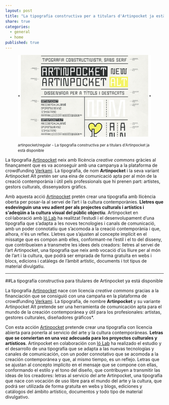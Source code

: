 ```yaml
---
layout: post
title: "La tipografia constructiva per a titulars d'Artinpocket ja està disponible"
share: true
categories:
  - general
  - home
published: true
---
```


<figure class="text-center">
	<img src="/public/img/la-tipografia-constructiva-per-a-titulars-d-artinpocket-ja-esta-disponible.png" alt="artinpocket/regular - La tipografia constructiva per a titulars d'Artinpocket ja està disponible" title="artinpocket/regular - La tipografia constructiva per a titulars d'Artinpocket ja està disponible">
	<figcaption>
		<p><small>artinpocket/regular - La tipografia constructiva per a titulars d'Artinpocket ja està disponible</small></p>
	</figcaption>
</figure>

La tipografia [Artinpocket](/download.html) neix amb llicència *creative commons* gràcies al finançament que es va aconseguir amb una campanya a la plataforma de crowdfunding [Verkami](http://www.verkami.com/projects/8133-tipografia-artinpocket-regular).  La tipografia, de nom **Artinpocket** i la seva variant Artinpocket Alt pretén ser una eina de comunicació apta per al món de la creació contemporània i útil pels professionals que hi prenen part: artistes, gestors culturals, dissenyadors gràfics.

<!--more-->

Amb aquesta acció [Artinpocket](http://www.artinpocket.cat/) pretén crear una tipografia amb llicència oberta per posar-la al servei de l’art i la cultura contemporànies. **Lletres que esdevinguin una veu adient per als projectes culturals i artístics i s’adeqüin a la cultura visual del públic objectiu**. Artinpocket en col·laboració amb [Ió Lab](http://www.solworks.eu/) ha realitzat l’estudi i el desenvolupament d’una tipografia que s’adapta a les noves tecnologies i canals de comunicació, amb un poder connotatiu que s’acomoda a la creació contemporània i que, alhora, n'és un reflex. Lletres que s’ajusten al concepte implícit en el missatge que es compon amb elles, conformant-ne l’estil i el to del disseny, que contribueixen a transmetre les idees dels creadors: lletres al servei de l’art Artinpocket, una tipografia que neix amb vocació d’ús lliure per al món de l’art i la cultura, que podrà ser emprada de forma gratuïta en webs i blocs, edicions i catàlegs de l’àmbit artístic, documents i tot tipus de material divulgatiu.

***

##La tipografía constructiva para titulares de Artinpocket ya está disponible

La tipografía [Artinpocket](/download.html) nace con licencia *creative commons* gracias a la financiación que se consiguió con una campaña en la plataforma de crowdfunding [Verkami](http://www.verkami.com/projects/8133-tipografia-artinpocket-regular). La tipografía, de nombre **Artinpocket** y su variante Artinpocket Alt pretende ser una herramienta de comunicación apta para el mundo de la creación contemporánea y útil para los profesionales: artistas, gestores culturales, diseñadores gráficos*. 

Con esta acción [Artinpocket](http://www.artinpocket.cat/) pretende crear una tipografía con licencia abierta para ponerla al servicio del arte y la cultura contemporáneas. **Letras que se conviertan en una voz adecuada para los proyectos culturales y artísticos**.  Artinpocket en colaboración con [Ió Lab](http://www.solworks.eu/) ha realizado el estudio y el desarrollo de una tipografía que se adapta a las nuevas tecnologías y canales de comunicación, con un poder connotativo que se acomoda a la creación contemporánea y que, al mismo tiempo, es un reflejo. Letras que se ajustan al concepto implícito en el mensaje que se compone con ellas, conformando el estilo y el tono del diseño, que contribuyen a transmitir las ideas de los creadores: letras al servicio del arte Artinpocket, una tipografía que nace con vocación de uso libre para el mundo del arte y la cultura, que podrá ser utilizada de forma gratuita en webs y blogs, ediciones y catálogos del ámbito artístico, documentos y todo tipo de material divulgativo.